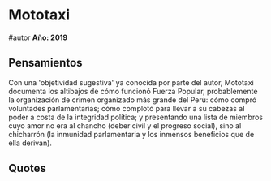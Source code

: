 # Mototaxi
#autor 
**Año: 2019** 

## Pensamientos
Con una 'objetividad sugestiva' ya conocida por parte del autor, Mototaxi documenta los altibajos de cómo funcionó Fuerza Popular, probablemente la organización de crimen organizado más grande del Perú: cómo compró voluntades parlamentarias; cómo complotó para llevar a su cabezas al poder a costa de la integridad política; y presentando una lista de miembros cuyo amor no era al chancho (deber civil y el progreso social), sino al chicharrón (la inmunidad parlamentaria y los inmensos beneficios que de ella derivan).

## Quotes
